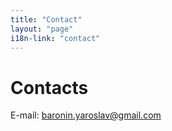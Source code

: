 ```yaml
---
title: "Contact"
layout: "page"
i18n-link: "contact"
---
```


# Contacts

E-mail: [baronin.yaroslav@gmail.com](mailto:baronin.yaroslav@gmail.com)
